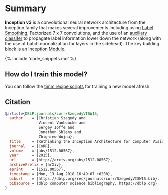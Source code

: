 # Summary

**Inception v3** is a convolutional neural network architecture from the Inception family that makes several improvements including using [Label Smoothing](https://paperswithcode.com/method/label-smoothing), Factorized 7 x 7 convolutions, and the use of an [auxiliary classifer](https://paperswithcode.com/method/auxiliary-classifier) to propagate label information lower down the network (along with the use of batch normalization for layers in the sidehead). The key building block is an [Inception Module](https://paperswithcode.com/method/inception-v3-module).

{% include 'code_snippets.md' %}

## How do I train this model?

You can follow the [timm recipe scripts](https://rwightman.github.io/pytorch-image-models/scripts/) for training a new model afresh.

## Citation

```BibTeX
@article{DBLP:journals/corr/SzegedyVISW15,
  author    = {Christian Szegedy and
               Vincent Vanhoucke and
               Sergey Ioffe and
               Jonathon Shlens and
               Zbigniew Wojna},
  title     = {Rethinking the Inception Architecture for Computer Vision},
  journal   = {CoRR},
  volume    = {abs/1512.00567},
  year      = {2015},
  url       = {http://arxiv.org/abs/1512.00567},
  archivePrefix = {arXiv},
  eprint    = {1512.00567},
  timestamp = {Mon, 13 Aug 2018 16:49:07 +0200},
  biburl    = {https://dblp.org/rec/journals/corr/SzegedyVISW15.bib},
  bibsource = {dblp computer science bibliography, https://dblp.org}
}
```

<!--
Type: model-index
Collections:
- Name: TF Inception v3
  Paper:
    Title: Rethinking the Inception Architecture for Computer Vision
    URL: https://paperswithcode.com/paper/rethinking-the-inception-architecture-for
Models:
- Name: tf_inception_v3
  In Collection: TF Inception v3
  Metadata:
    FLOPs: 7352418880
    Parameters: 23830000
    File Size: 95549439
    Architecture:
    - 1x1 Convolution
    - Auxiliary Classifier
    - Average Pooling
    - Average Pooling
    - Batch Normalization
    - Convolution
    - Dense Connections
    - Dropout
    - Inception-v3 Module
    - Max Pooling
    - ReLU
    - Softmax
    Tasks:
    - Image Classification
    Training Techniques:
    - Gradient Clipping
    - Label Smoothing
    - RMSProp
    - Weight Decay
    Training Data:
    - ImageNet
    Training Resources: 50x NVIDIA Kepler GPUs
    ID: tf_inception_v3
    LR: 0.045
    Dropout: 0.2
    Crop Pct: '0.875'
    Momentum: 0.9
    Image Size: '299'
    Interpolation: bicubic
  Code: https://github.com/rwightman/pytorch-image-models/blob/d8e69206be253892b2956341fea09fdebfaae4e3/timm/models/inception_v3.py#L449
  Weights: https://github.com/rwightman/pytorch-image-models/releases/download/v0.1-weights/tf_inception_v3-e0069de4.pth
  Results:
  - Task: Image Classification
    Dataset: ImageNet
    Metrics:
      Top 1 Accuracy: 77.87%
      Top 5 Accuracy: 93.65%
-->
